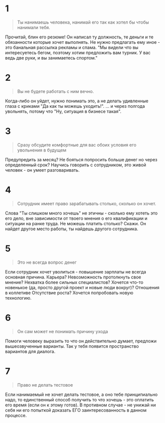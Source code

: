 # 1
> Ты нанимаешь человека, нанимай его так как хотел бы чтобы нанимали тебя.

Прочитай, блин его резюме! Он написал ту должность, те деньги и те обязанности которые хочет выполнять.
Не нужно предлагать ему иное - это банальная рассылка рекламы и спама.
"Мы видели что вы интересуетесь бегом, поэтому хотим предложить вам турник. У вас ведь две руки, и вы занимаетесь спортом."

# 2
> Вы не будете работать с ним вечно.

Когда-либо он уйдет, нужно понимать это, а не делать удивленные глаза с криками "Да как ты можешь уходить!".
... и через полгода увольнять, потому что "Ну, ситуация в бизнесе такая".

# 3
>Сразу обсудите комфортные для вас обоих условия его увольнения в будущем

Предупредить за месяц?
Не бояться попросить больше денег но через определенный срок?
Научись говорить с сотрудником, это живой человек - он умеет разговаривать.

# 4
> Сотрудник имеет право зарабатывать столько, сколько он хочет.

Слова "Ты слишком много хочешь"  не этичны - сколько ему хотеть это его дело, вне зависимости от твоего мнения о его квалификации и ситуации на ранке труда.
Не можешь платить столько? Скажи. Он найдет другое место работы, ты найдешь другого сотрудника.

# 5
> Это не всегда вопрос денег

Если сотрудник хочет уволиться - повышение зарплаты не всегда основная причина.
Карьера?
Невозможность протолкнуть свое мнение?
Нехватка более сильных специалистов?
Хочется что-то новенькое (да, просто другой проект и новые люди вокруг)?
Отношения в коллетиве
Отсутствие роста?
Хочется попробовать новую технологию.

# 6
> Он сам может не понимать причину ухода

Помоги человеку выразить то что он действительно думает, предложи вышеозвученные варианты.
Так у тебя появится пространство вариантов для диалога.

# 7
> Право не делать тестовое

Если нанимаемый не хочет делать тестовое, а оно тебе принципиально надо, то единственный способ получить то что хочешь - это оплатить его время (если он к этому готов).
В противном случае - не унижай ни себя ни его попыткой доказать ЕГО заинтересованность в данном процессе.
